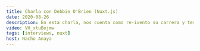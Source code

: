 ```yaml
---
title: Charla con Debbie O'Brien (Nuxt.js)
date: 2020-08-26
description: En esta charla, nos cuenta como re-ivento su carrera y termino trabajando en Nuxt, nos habla de su trabajo, consejos para empezar y contesta todas nuestras preguntas sobre el framework. Que es? Para que sirve? Cuando usarlo? Como llevarlo a produccion?
video: VH_xtuBojmw
tags: [interviews, nuxt]
host: Nacho Anaya
---
```

